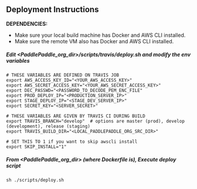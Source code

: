 ## Deployment Instructions

**DEPENDENCIES:** 
* Make sure your local build machine has Docker and AWS CLI installed.  
* Make sure the remote VM also has Docker and AWS CLI installed.

##### Edit <PaddlePaddle_org_dir>/scripts/travis/deploy.sh and modify the env variables

```
# THESE VARIABLES ARE DEFINED ON TRAVIS JOB
export AWS_ACCESS_KEY_ID="<YOUR_AWS_ACCESS_KEY>"
export AWS_SECRET_ACCESS_KEY="<YOUR_AWS_SECRET_ACCESS_KEY>"
export DEC_PASSWD="<PASSWORD_TO_DECODE_PEM_ENC_FILE"
export PROD_DEPLOY_IP="<PRODUCTION_SERVER_IP>"
export STAGE_DEPLOY_IP="<STAGE_DEV_SERVER_IP>"
export SECRET_KEY="<SERVER_SECRET>"

# THESE VARIABLES ARE GIVEN BY TRAVIS CI DURING BUILD
export TRAVIS_BRANCH="develop"  # options are master (prod), develop (development), release (staging)
export TRAVIS_BUILD_DIR="<LOCAL_PADDLEPADDLE_ORG_SRC_DIR>"

# SET THIS TO 1 if you want to skip awscli install
export SKIP_INSTALL="1"
```

##### From <PaddlePaddle_org_dir> (where Dockerfile is), Execute deploy script

```
sh ./scripts/deploy.sh
```
